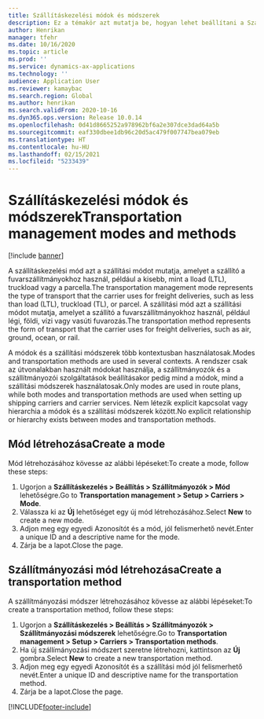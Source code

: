 ```yaml
---
title: Szállításkezelési módok és módszerek
description: Ez a témakör azt mutatja be, hogyan lehet beállítani a Szállítási módokat és módszereket.
author: Henrikan
manager: tfehr
ms.date: 10/16/2020
ms.topic: article
ms.prod: ''
ms.service: dynamics-ax-applications
ms.technology: ''
audience: Application User
ms.reviewer: kamaybac
ms.search.region: Global
ms.author: henrikan
ms.search.validFrom: 2020-10-16
ms.dyn365.ops.version: Release 10.0.14
ms.openlocfilehash: 0d41d8665252a978962bf6a2e307dce3dad64a5b
ms.sourcegitcommit: eaf330dbee1db96c20d5ac479f007747bea079eb
ms.translationtype: HT
ms.contentlocale: hu-HU
ms.lasthandoff: 02/15/2021
ms.locfileid: "5233439"
---
```

# <a name="transportation-management-modes-and-methods"></a><span data-ttu-id="aacc3-103">Szállításkezelési módok és módszerek</span><span class="sxs-lookup"><span data-stu-id="aacc3-103">Transportation management modes and methods</span></span>

[!include [banner](../includes/banner.md)]

<span data-ttu-id="aacc3-104">A szállításkezelési mód azt a szállítási módot mutatja, amelyet a szállító a fuvarszállítmányokhoz használ, például a kisebb, mint a lload (LTL), truckload vagy a parcella.</span><span class="sxs-lookup"><span data-stu-id="aacc3-104">The transportation management  mode represents the type of transport that the carrier uses for freight deliveries, such as less than load (LTL), truckload (TL), or parcel.</span></span> <span data-ttu-id="aacc3-105">A szállítási mód azt a szállítási módot mutatja, amelyet a szállító a fuvarszállítmányokhoz használ, például légi, földi, vízi vagy vasúti fuvarozás.</span><span class="sxs-lookup"><span data-stu-id="aacc3-105">The transportation method represents the form of transport that the carrier uses for freight deliveries, such as air, ground, ocean, or rail.</span></span>

<span data-ttu-id="aacc3-106">A módok és a szállítási módszerek több kontextusban használatosak.</span><span class="sxs-lookup"><span data-stu-id="aacc3-106">Modes and transportation methods are used in several contexts.</span></span> <span data-ttu-id="aacc3-107">A rendszer csak az útvonalakban használt módokat használja, a szállítmányozók és a szállítmányozói szolgáltatások beállításakor pedig mind a módok, mind a szállítási módszerek használatosak.</span><span class="sxs-lookup"><span data-stu-id="aacc3-107">Only modes are used in route plans, while both modes and transportation methods are used when setting up shipping carriers and carrier services.</span></span> <span data-ttu-id="aacc3-108">Nem létezik explicit kapcsolat vagy hierarchia a módok és a szállítási módszerek között.</span><span class="sxs-lookup"><span data-stu-id="aacc3-108">No explicit relationship or hierarchy exists between modes and transportation methods.</span></span>

## <a name="create-a-mode"></a><span data-ttu-id="aacc3-109">Mód létrehozása</span><span class="sxs-lookup"><span data-stu-id="aacc3-109">Create a mode</span></span>

<span data-ttu-id="aacc3-110">Mód létrehozásához kövesse az alábbi lépéseket:</span><span class="sxs-lookup"><span data-stu-id="aacc3-110">To create a mode, follow these steps:</span></span>

1. <span data-ttu-id="aacc3-111">Ugorjon a **Szállításkezelés \> Beállítás \> Szállítmányozók \> Mód** lehetőségre.</span><span class="sxs-lookup"><span data-stu-id="aacc3-111">Go to **Transportation management \> Setup \> Carriers \> Mode**.</span></span>
1. <span data-ttu-id="aacc3-112">Válassza ki az **Új** lehetőséget egy új mód létrehozásához.</span><span class="sxs-lookup"><span data-stu-id="aacc3-112">Select **New** to create a new mode.</span></span>
1. <span data-ttu-id="aacc3-113">Adjon meg egy egyedi Azonosítót és a mód, jól felismerhető nevét.</span><span class="sxs-lookup"><span data-stu-id="aacc3-113">Enter a unique ID and a descriptive name for the mode.</span></span>
1. <span data-ttu-id="aacc3-114">Zárja be a lapot.</span><span class="sxs-lookup"><span data-stu-id="aacc3-114">Close the page.</span></span>

## <a name="create-a-transportation-method"></a><span data-ttu-id="aacc3-115">Szállítmányozási mód létrehozása</span><span class="sxs-lookup"><span data-stu-id="aacc3-115">Create a transportation method</span></span>

<span data-ttu-id="aacc3-116">A szállítmányozási módszer létrehozásához kövesse az alábbi lépéseket:</span><span class="sxs-lookup"><span data-stu-id="aacc3-116">To create a transportation method, follow these steps:</span></span>

1. <span data-ttu-id="aacc3-117">Ugorjon a **Szállításkezelés \> Beállítás \> Szállítmányozók \> Szállítmányozási módszerek** lehetőségre.</span><span class="sxs-lookup"><span data-stu-id="aacc3-117">Go to **Transportation management \> Setup \> Carriers \> Transportation methods**.</span></span>
1. <span data-ttu-id="aacc3-118">Ha új szállímányozási módszert szeretne létrehozni, kattintson az **Új** gombra.</span><span class="sxs-lookup"><span data-stu-id="aacc3-118">Select **New** to create a new transportation method.</span></span>
1. <span data-ttu-id="aacc3-119">Adjon meg egy egyedi Azonosítót és a szállítási mód jól felismerhető nevét.</span><span class="sxs-lookup"><span data-stu-id="aacc3-119">Enter a unique ID and descriptive name for the transportation method.</span></span>
1. <span data-ttu-id="aacc3-120">Zárja be a lapot.</span><span class="sxs-lookup"><span data-stu-id="aacc3-120">Close the page.</span></span>


[!INCLUDE[footer-include](../../includes/footer-banner.md)]
